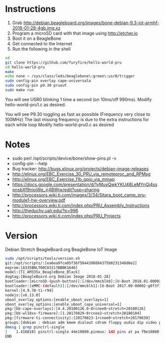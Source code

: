# Instructions
1. Grab http://debian.beagleboard.org/images/bone-debian-9.3-iot-armhf-2018-01-28-4gb.img.xz
2. Program a microSD card with that image using http://etcher.io
3. Boot it on a BeagleBone
4. Get connected to the Internet
5. Run the following in the shell
```sh
cd
git clone https://github.com/furyfire/hello-world-pru 
cd hello-world-pru
make
echo none > /sys/class/leds/beaglebone\:green\:usr0/trigger
sudo config-pin overlay cape-universala
sudo config-pin p9.30 pruout
sudo make run
```

You will see USR0 blinking 1 time a second (on 10ms/off 990ms). 
Modify hello-world-pru1.c as desired.

You will see P9.30 toggling as fast as possible (Frequency very close to 100MHz)
The last missing frequency is due to the extra instructions for each while loop
Modify hello-world-pru0.c as desired

# Notes

* sudo perl /opt/scripts/device/bone/show-pins.pl -v
* config-pin --help
* Bug tracker: http://bugs.elinux.org/projects/debian-image-releases
* http://elinux.org/EBC_Exercise_30_PRU_via_remoteproc_and_RPMsg
* http://elinux.org/EBC_Exercise_11b_gpio_via_mmap
* https://docs.google.com/presentation/d/1yMuyQwkYKU48LeMYnQj4sspnsbXf9niojWe_jr4BWjw/edit?usp=sharing
* http://processors.wiki.ti.com/images/3/34/Sitara_boot_camp_pru-module1-hw-overview.pdf
* http://processors.wiki.ti.com/index.php/PRU_Assembly_Instructions
* http://theduchy.ualr.edu/?p=996
* http://processors.wiki.ti.com/index.php/PRU_Projects

# Version

Debian Stretch BeagleBoard.org BeagleBone IoT Image
```sh
sudo /opt/scripts/tools/version.sh
git:/opt/scripts/:[ea6ea9fca05f36f5044398884375b0231348d6e2]
eeprom:[A335BNLT00C03317BBBK1646]
model:[TI_AM335x_BeagleBone_Black]
dogtag:[BeagleBoard.org Debian Image 2018-01-28]
bootloader:[microSD-(push-button)]:[/dev/mmcblk0]:[U-Boot 2018.01-00002-g9aa111a004]
bootloader:[eMMC-(default)]:[/dev/mmcblk1]:[U-Boot 2017.09-00002-g0f3f1c7907]
kernel:[4.9.78-ti-r94]
nodejs:[v6.13.0]
uboot_overlay_options:[enable_uboot_overlays=1]
uboot_overlay_options:[enable_uboot_cape_universal=1]
pkg:[bb-cape-overlays]:[4.4.20180126.0-0rcnee0~stretch+20180126]
pkg:[bb-wl18xx-firmware]:[1.20170829-0rcnee2~stretch+20180104]
pkg:[firmware-ti-connectivity]:[20170823-1rcnee0~stretch+20170830]
groups:[debian : debian adm kmem dialout cdrom floppy audio dip video plugdev users systemd-journal i2c bluetooth netdev cloud9ide gpio pwm eqep admin spi tisdk weston-launch xenomai]
dmesg | grep pinctrl-single
[    1.416818] pinctrl-single 44e10800.pinmux: 142 pins at pa f9e10800 size 568
END
```
